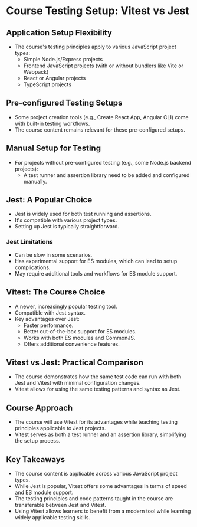 # Course Testing Setup: Vitest vs Jest

## Application Setup Flexibility

- The course's testing principles apply to various JavaScript project types:
  - Simple Node.js/Express projects
  - Frontend JavaScript projects (with or without bundlers like Vite or Webpack)
  - React or Angular projects
  - TypeScript projects

## Pre-configured Testing Setups

- Some project creation tools (e.g., Create React App, Angular CLI) come with built-in testing workflows.
- The course content remains relevant for these pre-configured setups.

## Manual Setup for Testing

- For projects without pre-configured testing (e.g., some Node.js backend projects):
  - A test runner and assertion library need to be added and configured manually.

## Jest: A Popular Choice

- Jest is widely used for both test running and assertions.
- It's compatible with various project types.
- Setting up Jest is typically straightforward.

### Jest Limitations

- Can be slow in some scenarios.
- Has experimental support for ES modules, which can lead to setup complications.
- May require additional tools and workflows for ES module support.

## Vitest: The Course Choice

- A newer, increasingly popular testing tool.
- Compatible with Jest syntax.
- Key advantages over Jest:
  - Faster performance.
  - Better out-of-the-box support for ES modules.
  - Works with both ES modules and CommonJS.
  - Offers additional convenience features.

## Vitest vs Jest: Practical Comparison

- The course demonstrates how the same test code can run with both Jest and Vitest with minimal configuration changes.
- Vitest allows for using the same testing patterns and syntax as Jest.

## Course Approach

- The course will use Vitest for its advantages while teaching testing principles applicable to Jest projects.
- Vitest serves as both a test runner and an assertion library, simplifying the setup process.

## Key Takeaways

- The course content is applicable across various JavaScript project types.
- While Jest is popular, Vitest offers some advantages in terms of speed and ES module support.
- The testing principles and code patterns taught in the course are transferable between Jest and Vitest.
- Using Vitest allows learners to benefit from a modern tool while learning widely applicable testing skills.